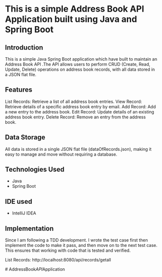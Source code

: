 # This is a simple Address Book API Application built using Java and Spring Boot

## Introduction

This is a simple Java Spring Boot application which have built to maintain an Address Book API .The API allows users to perform
CRUD (Create, Read, Update, Delete) operations on address book records, with all data stored in a JSON flat file.

## Features

List Records: Retrieve a list of all address book entries.
View Record: Retrieve details of a specific address book entry by email.
Add Record: Add a new entry to the address book.
Edit Record: Update details of an existing address book entry.
Delete Record: Remove an entry from the address book.

## Data Storage
All data is stored in a single JSON flat file (dataOfRecords.json), making it easy to manage and move without requiring a
database.

##  Technologies Used
*  Java
*  Spring Boot

##  IDE used
* IntelliJ IDEA

## Implementation

Since I am following a TDD development. I wrote the test case first then implement the code to make it pass, and then move
on to the next test case. This ensures that working with code that is tested and verified.


List Records:
http://localhost:8080/api/records/getall

#   A d d r e s s B o o k _ A P I _ A p p l i c a t i o n  
 